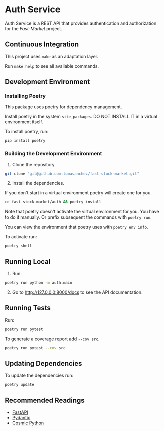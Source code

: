 # Auth Service

Auth Service is a REST API that provides authentication and authorization for the _Fast-Market_ project.

## Continuous Integration

This project uses `make` as an adaptation layer.

Run `make help` to see all available commands.

## Development Environment

### Installing Poetry

This package uses poetry for dependency management.

Install poetry in the system `site_packages`. DO NOT INSTALL IT in a virtual environment itself.

To install poetry, run:

```bash
pip install poetry
```

### Building the Development Environment

1. Clone the repository

```bash
git clone "git@github.com:tomasanchez/fast-stock-market.git"
```

2. Install the dependencies.

If you don't start in a virtual environment poetry will create one for you.

```bash
cd fast-stock-market/auth && poetry install
```

Note that poetry doesn't activate the virtual environment for you. You have to do it manually.
Or prefix subsequent the commands with `poetry run`.

You can view the environment that poetry uses with `poetry env info`.

To activate run:

```bash
poetry shell
```

## Running Local

1. Run:

```bash
poetry run python -m auth.main
```

2. Go to http://127.0.0.0:8000/docs to see the API documentation.

## Running Tests

Run:

```bash
poetry run pytest
```

To generate a coverage report add `--cov src`.

```bash
poetry run pytest --cov src
```

## Updating Dependencies

To update the dependencies run:

```bash
poetry update
```

## Recommended Readings

- [FastAPI](https://fastapi.tiangolo.com/)
- [Pydantic](https://pydantic-docs.helpmanual.io/)
- [Cosmic Python](https://cosmicpython.com/)